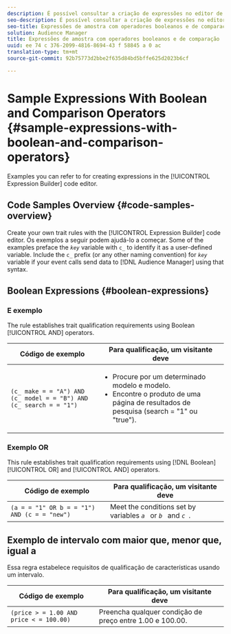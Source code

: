 ```yaml
---
description: É possível consultar a criação de expressões no editor de códigos do Construtor de expressões.
seo-description: É possível consultar a criação de expressões no editor de códigos do Construtor de expressões.
seo-title: Expressões de amostra com operadores booleanos e de comparação
solution: Audience Manager
title: Expressões de amostra com operadores booleanos e de comparação
uuid: ee 74 c 376-2099-4816-8694-43 f 58845 a 0 ac
translation-type: tm+mt
source-git-commit: 92b75773d2bbe2f635d84bd5bffe625d2023b6cf

---
```



# Sample Expressions With Boolean and Comparison Operators {#sample-expressions-with-boolean-and-comparison-operators}

Examples you can refer to for creating expressions in the [!UICONTROL Expression Builder] code editor.

## Code Samples Overview {#code-samples-overview}

<!-- r_tb_expression_samples.xml -->

Create your own trait rules with the [!UICONTROL Expression Builder] code editor. Os exemplos a seguir podem ajudá-lo a começar. Some of the examples preface the *`key`* variable with `c_` to identify it as a user-defined variable. Include the `c_` prefix (or any other naming convention) for *`key`* variable if your event calls send data to [!DNL Audience Manager] using that syntax.

## Boolean Expressions {#boolean-expressions}

### E exemplo

The rule establishes trait qualification requirements using Boolean [!UICONTROL AND] operators.

<table id="table_7C5E23EC9E0F43B182EA9771D7BB6E87"> 
 <thead> 
  <tr> 
   <th colname="col1" class="entry"> Código de exemplo </th> 
   <th colname="col2" class="entry"> Para qualificação, um visitante deve </th> 
  </tr> 
 </thead>
 <tbody> 
  <tr> 
   <td colname="col1"><code>(c_ make = = "A") AND (c_ model = = "B") AND (c_ search = = "1")</code> </td> 
   <td colname="col2"> 
    <ul id="ul_F1BB5084FB794BE7A3569F9C106FC481"> 
     <li id="li_56E8C3BACF1C4B33A46CF92C51FF2286">Procure por um determinado modelo e modelo. </li> 
     <li id="li_DD55F053BFCF4B0888B6994013000DB2">Encontre o produto de uma página de resultados de pesquisa (search = "1" ou "true"). </li> 
    </ul> </td> 
  </tr> 
 </tbody> 
</table>

### Exemplo OR

This rule establishes trait qualification requirements using [!DNL Boolean] [!UICONTROL OR] and [!UICONTROL AND] operators.

<table id="table_6E8BA5EE1D7F4DCC9A92074D0C2C050E"> 
 <thead> 
  <tr> 
   <th colname="col1" class="entry"> Código de exemplo </th> 
   <th colname="col2" class="entry"> Para qualificação, um visitante deve </th> 
  </tr> 
 </thead>
 <tbody> 
  <tr> 
   <td colname="col1"><code>(a = = "1" OR b = = "1") AND (c = = "new")</code> </td> 
   <td colname="col2"> Meet the conditions set by variables <code><i>a </i></code> or <code><i>b </i></code> and <code><i>c </i></code>. </td> 
  </tr> 
 </tbody> 
</table>

## Exemplo de intervalo com maior que, menor que, igual a

Essa regra estabelece requisitos de qualificação de características usando um intervalo.

<table id="table_988DE28E35D94348ADD334FB4C9F68D3"> 
 <thead> 
  <tr> 
   <th colname="col1" class="entry"> Código de exemplo </th> 
   <th colname="col2" class="entry"> Para qualificação, um visitante deve </th> 
  </tr> 
 </thead>
 <tbody> 
  <tr> 
   <td colname="col1"><code>(price &gt; = 1.00 AND price &lt; = 100.00)</code> </td> 
   <td colname="col2"> Preencha qualquer condição de preço entre 1.00 e 100.00. </td> 
  </tr> 
 </tbody> 
</table>